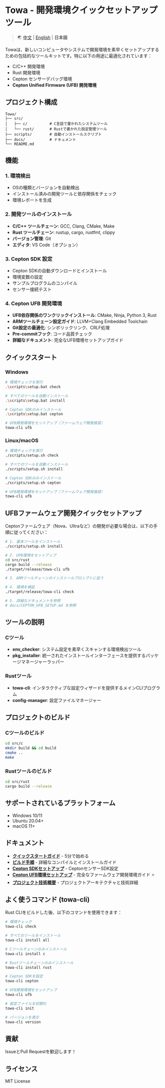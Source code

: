 # Towa - 開発環境クイックセットアップツール

> 🌏 [中文](README.zh-CN.md) | [English](README.en.md) | **日本語**

Towaは、新しいコンピュータやシステムで開発環境を素早くセットアップするための包括的なツールキットです。特に以下の用途に最適化されています：
- C/C++ 開発環境
- Rust 開発環境
- Cepton センサーデバッグ環境
- **Cepton Unified Firmware (UFB) 開発環境**

## プロジェクト構成

```
Towa/
├── src/
│   ├── c/          # C言語で書かれたシステムツール
│   └── rust/       # Rustで書かれた設定管理ツール
├── scripts/        # 自動インストールスクリプト
├── docs/           # ドキュメント
└── README.md
```

## 機能

### 1. 環境検出
- OSの種類とバージョンを自動検出
- インストール済みの開発ツールと依存関係をチェック
- 環境レポートを生成

### 2. 開発ツールのインストール
- **C/C++ ツールチェーン**: GCC, Clang, CMake, Make
- **Rust ツールチェーン**: rustup, cargo, rustfmt, clippy
- **バージョン管理**: Git
- **エディタ**: VS Code（オプション）

### 3. Cepton SDK 設定
- Cepton SDKの自動ダウンロードとインストール
- 環境変数の設定
- サンプルプログラムのコンパイル
- センサー接続テスト

### 4. Cepton UFB 開発環境
- **UFB依存関係のワンクリックインストール**: CMake, Ninja, Python 3, Rust
- **ARMツールチェーン設定ガイド**: LLVM+Clang Embedded Toolchain
- **Git設定の最適化**: シンボリックリンク、CRLF処理
- **Pre-commitフック**: コード品質チェック
- **詳細なドキュメント**: 完全なUFB環境セットアップガイド

## クイックスタート

### Windows

```bash
# 環境チェックを実行
.\scripts\setup.bat check

# すべてのツールを自動インストール
.\scripts\setup.bat install

# Cepton SDKのみインストール
.\scripts\setup.bat cepton

# UFB開発環境をセットアップ（ファームウェア開発推奨）
towa-cli ufb
```

### Linux/macOS

```bash
# 環境チェックを実行
./scripts/setup.sh check

# すべてのツールを自動インストール
./scripts/setup.sh install

# Cepton SDKのみインストール
./scripts/setup.sh cepton

# UFB開発環境をセットアップ（ファームウェア開発推奨）
towa-cli ufb
```

## UFBファームウェア開発クイックセットアップ

Ceptonファームウェア（Nova、Ultraなど）の開発が必要な場合は、以下の手順に従ってください：

```bash
# 1. 基本ツールをインストール
./scripts/setup.sh install

# 2. UFB環境をセットアップ
cd src/rust
cargo build --release
./target/release/towa-cli ufb

# 3. ARMツールチェーンのインストールプロンプトに従う

# 4. 環境を検証
./target/release/towa-cli check

# 5. 詳細なドキュメントを参照
# docs/CEPTON_UFB_SETUP.md を参照
```

## ツールの説明

### Cツール
- **env_checker**: システム設定を素早くスキャンする環境検出ツール
- **pkg_installer**: 統一されたインストールインターフェースを提供するパッケージマネージャーラッパー

### Rustツール
- **towa-cli**: インタラクティブな設定ウィザードを提供するメインCLIプログラム
- **config-manager**: 設定ファイルマネージャー

## プロジェクトのビルド

### Cツールのビルド

```bash
cd src/c
mkdir build && cd build
cmake ..
make
```

### Rustツールのビルド

```bash
cd src/rust
cargo build --release
```

## サポートされているプラットフォーム

- Windows 10/11
- Ubuntu 20.04+
- macOS 11+

## ドキュメント

- **[クイックスタートガイド](docs/QUICKSTART.md)** - 5分で始める
- **[ビルド手順](docs/BUILDING.md)** - 詳細なコンパイルとインストールガイド
- **[Cepton SDKセットアップ](docs/CEPTON_SETUP.md)** - CeptonセンサーSDK設定
- **[Cepton UFB環境セットアップ](docs/CEPTON_UFB_SETUP.md)** - 完全なファームウェア開発環境ガイド ⭐
- **[プロジェクト技術概要](PROJECT_OVERVIEW.md)** - プロジェクトアーキテクチャと技術詳細

## よく使うコマンド (towa-cli)

Rust CLIをビルドした後、以下のコマンドを使用できます：

```bash
# 環境チェック
towa-cli check

# すべてのツールをインストール
towa-cli install all

# Cツールチェーンのみインストール
towa-cli install c

# Rustツールチェーンのみインストール
towa-cli install rust

# Cepton SDKを設定
towa-cli cepton

# UFB開発環境をセットアップ
towa-cli ufb

# 設定ファイルを初期化
towa-cli init

# バージョンを表示
towa-cli version
```

## 貢献

IssueとPull Requestを歓迎します！

## ライセンス

MIT License
